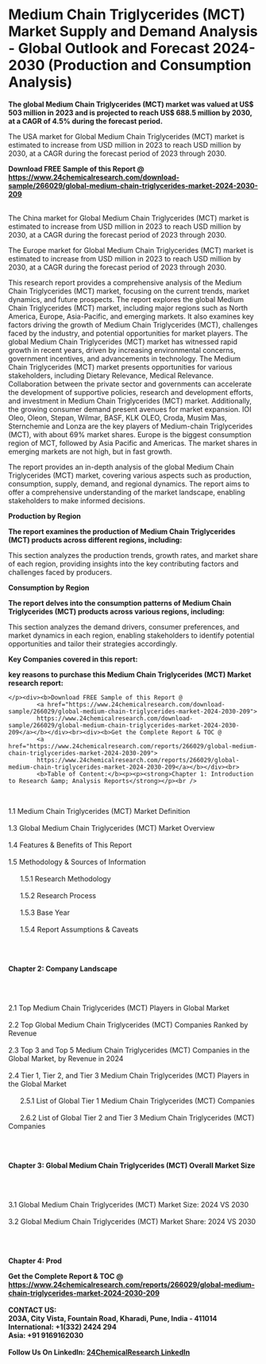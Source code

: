 <h1>Medium Chain Triglycerides (MCT) Market Supply and Demand Analysis - Global Outlook and Forecast 2024-2030 (Production and Consumption Analysis)</h1><p><strong>The global Medium Chain Triglycerides (MCT) market was valued at US$ 503 million in 2023 and is projected to reach US$ 688.5 million by 2030, at a CAGR of 4.5% during the forecast period. </strong></p><p>
</p><p>The USA market for Global Medium Chain Triglycerides (MCT) market is estimated to increase from USD million in 2023 to reach USD million by 2030, at a CAGR during the forecast period of 2023 through 2030.</p><div><b>Download FREE Sample of this Report @ 
            <a href="https://www.24chemicalresearch.com/download-sample/266029/global-medium-chain-triglycerides-market-2024-2030-209">
            https://www.24chemicalresearch.com/download-sample/266029/global-medium-chain-triglycerides-market-2024-2030-209</a></b></div><br><p>
</p><p>The China market for Global Medium Chain Triglycerides (MCT) market is estimated to increase from USD million in 2023 to reach USD million by 2030, at a CAGR during the forecast period of 2023 through 2030.</p><p>
</p><p>The Europe market for Global Medium Chain Triglycerides (MCT) market is estimated to increase from USD million in 2023 to reach USD million by 2030, at a CAGR during the forecast period of 2023 through 2030.</p><p>
</p><p></p><p>
</p><p>This research report provides a comprehensive analysis of the Medium Chain Triglycerides (MCT) market, focusing on the current trends, market dynamics, and future prospects. The report explores the global Medium Chain Triglycerides (MCT) market, including major regions such as North America, Europe, Asia-Pacific, and emerging markets. It also examines key factors driving the growth of Medium Chain Triglycerides (MCT), challenges faced by the industry, and potential opportunities for market players. The global Medium Chain Triglycerides (MCT) market has witnessed rapid growth in recent years, driven by increasing environmental concerns, government incentives, and advancements in technology. The Medium Chain Triglycerides (MCT) market presents opportunities for various stakeholders, including Dietary Relevance, Medical Relevance. Collaboration between the private sector and governments can accelerate the development of supportive policies, research and development efforts, and investment in Medium Chain Triglycerides (MCT) market. Additionally, the growing consumer demand present avenues for market expansion. IOI Oleo, Oleon, Stepan, Wilmar, BASF, KLK OLEO, Croda, Musim Mas, Sternchemie and Lonza are the key players of Medium-chain Triglycerides (MCT), with about 69% market shares. Europe is the biggest consumption region of MCT, followed by Asia Pacific and Americas. The market shares in emerging markets are not high, but in fast growth.</p><p>
</p><p>The report provides an in-depth analysis of the global Medium Chain Triglycerides (MCT) market, covering various aspects such as production, consumption, supply, demand, and regional dynamics. The report aims to offer a comprehensive understanding of the market landscape, enabling stakeholders to make informed decisions.</p><p>
</p><p><strong>Production by Region</strong></p><p>
</p><p><strong>The report examines the production of Medium Chain Triglycerides (MCT) products across different regions, including:</strong></p><p>
</p><p>
</p><p>This section analyzes the production trends, growth rates, and market share of each region, providing insights into the key contributing factors and challenges faced by producers.</p><p>
</p><p><strong>Consumption by Region</strong></p><p>
</p><p><strong>The report delves into the consumption patterns of Medium Chain Triglycerides (MCT) products across various regions, including:</strong></p><p>
</p><p>
</p><p>This section analyzes the demand drivers, consumer preferences, and market dynamics in each region, enabling stakeholders to identify potential opportunities and tailor their strategies accordingly.</p><p>
<strong>Key Companies covered in this report:</strong></p><p>
</p><p>
</p><p>
</p><p><strong>key reasons to purchase this Medium Chain Triglycerides (MCT) Market research report:</strong></p><p>

	</p><div><b>Download FREE Sample of this Report @ 
            <a href="https://www.24chemicalresearch.com/download-sample/266029/global-medium-chain-triglycerides-market-2024-2030-209">
            https://www.24chemicalresearch.com/download-sample/266029/global-medium-chain-triglycerides-market-2024-2030-209</a></b></div><br><div><b>Get the Complete Report & TOC @ 
            <a href="https://www.24chemicalresearch.com/reports/266029/global-medium-chain-triglycerides-market-2024-2030-209">
            https://www.24chemicalresearch.com/reports/266029/global-medium-chain-triglycerides-market-2024-2030-209</a></b></div><br>
            <b>Table of Content:</b><p><p><strong>Chapter 1: Introduction to Research &amp; Analysis Reports</strong></p><br />
<br />
<p>1.1 Medium Chain Triglycerides (MCT)  Market Definition<br /><br />
1.3 Global Medium Chain Triglycerides (MCT)  Market Overview<br /><br />
1.4 Features &amp; Benefits of This Report<br /><br />
1.5 Methodology &amp; Sources of Information<br /><br />
&nbsp;&nbsp;&nbsp;&nbsp;&nbsp; 1.5.1 Research Methodology<br /><br />
&nbsp;&nbsp;&nbsp;&nbsp;&nbsp; 1.5.2 Research Process<br /><br />
&nbsp;&nbsp;&nbsp;&nbsp;&nbsp; 1.5.3 Base Year<br /><br />
&nbsp;&nbsp;&nbsp;&nbsp;&nbsp; 1.5.4 Report Assumptions &amp; Caveats</p><br />
<br />
<p><strong>Chapter 2: Company Landscape</strong></p><br />
<br />
<p>2.1 Top Medium Chain Triglycerides (MCT)  Players in Global Market<br /><br />
2.2 Top Global Medium Chain Triglycerides (MCT)  Companies Ranked by Revenue<br /><br />
2.3 Top 3 and Top 5 Medium Chain Triglycerides (MCT)  Companies in the Global Market, by Revenue in 2024<br /><br />
2.4 Tier 1, Tier 2, and Tier 3 Medium Chain Triglycerides (MCT)  Players in the Global Market<br /><br />
&nbsp;&nbsp;&nbsp;&nbsp;&nbsp; 2.5.1 List of Global Tier 1 Medium Chain Triglycerides (MCT)  Companies<br /><br />
&nbsp;&nbsp;&nbsp;&nbsp;&nbsp; 2.6.2 List of Global Tier 2 and Tier 3 Medium Chain Triglycerides (MCT)  Companies</p><br />
<br />
<p><strong>Chapter 3: Global Medium Chain Triglycerides (MCT)  Overall Market Size</strong></p><br />
<br />
<p>3.1 Global Medium Chain Triglycerides (MCT)  Market Size: 2024 VS 2030<br /><br />
3.2 Global Medium Chain Triglycerides (MCT)  Market Share: 2024 VS 2030</p><br />
<br />
<p><strong>Chapter 4: Prod</p><div><b>Get the Complete Report & TOC @ 
            <a href="https://www.24chemicalresearch.com/reports/266029/global-medium-chain-triglycerides-market-2024-2030-209">
            https://www.24chemicalresearch.com/reports/266029/global-medium-chain-triglycerides-market-2024-2030-209</a></b></div><br><b>CONTACT US:</b><br>
            203A, City Vista, Fountain Road, Kharadi, Pune, India - 411014<br>
            International: +1(332) 2424 294<br>
            Asia: +91 9169162030 <br><br>
            Follow Us On LinkedIn: <a href="https://www.linkedin.com/company/24chemicalresearch/">24ChemicalResearch LinkedIn</a>